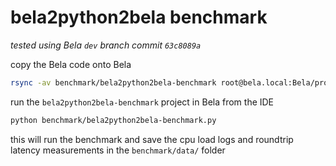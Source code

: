 # bela2python2bela benchmark

_tested using Bela `dev` branch commit `63c8089a`_

copy the Bela code onto Bela

```bash
rsync -av benchmark/bela2python2bela-benchmark root@bela.local:Bela/projects/
```

run the `bela2python2bela-benchmark` project in Bela from the IDE

```bash
python benchmark/bela2python2bela-benchmark.py
```

this will run the benchmark and save the cpu load logs and roundtrip latency measurements in the `benchmark/data/` folder
